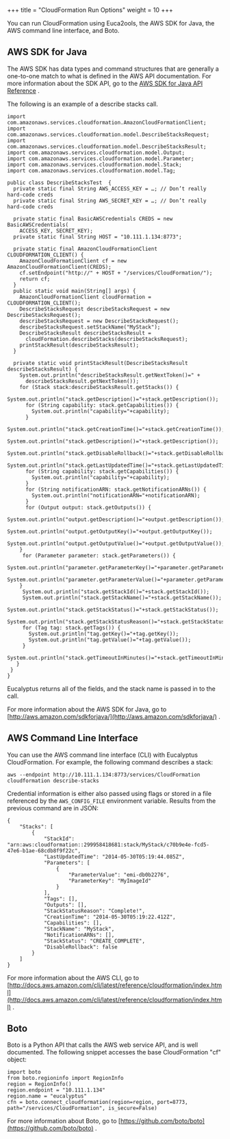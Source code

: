 +++
title = "CloudFormation Run Options"
weight = 10
+++

You can run CloudFormation using Euca2ools, the AWS SDK for Java, the AWS command line interface, and Boto.

## AWS SDK for Java
The AWS SDK has data types and command structures that are generally a one-to-one match to what is defined in the AWS API documentation. For more information about the SDK API, go to the [AWS SDK for Java API Reference](http://docs.aws.amazon.com/AWSJavaSDK/latest/javadoc/index.html) . 

The following is an example of a describe stacks call. 



    import com.amazonaws.services.cloudformation.AmazonCloudFormationClient;
    import com.amazonaws.services.cloudformation.model.DescribeStacksRequest;
    import com.amazonaws.services.cloudformation.model.DescribeStacksResult;
    import com.amazonaws.services.cloudformation.model.Output;
    import com.amazonaws.services.cloudformation.model.Parameter;
    import com.amazonaws.services.cloudformation.model.Stack;
    import com.amazonaws.services.cloudformation.model.Tag;
    
    public class DescribeStacksTest  {
      private static final String AWS_ACCESS_KEY = …; // Don’t really hard-code creds
      private static final String AWS_SECRET_KEY = …; // Don’t really hard-code creds
    
      private static final BasicAWSCredentials CREDS = new BasicAWSCredentials(
      	ACCESS_KEY, SECRET_KEY);
      private static final String HOST = "10.111.1.134:8773";
    
      private static final AmazonCloudFormationClient CLOUDFORMATION_CLIENT() {
        AmazonCloudFormationClient cf = new AmazonCloudFormationClient(CREDS);
        cf.setEndpoint("http://" + HOST + "/services/CloudFormation/");
        return cf;
      }
      public static void main(String[] args) {
        AmazonCloudFormationClient cloudFormation = CLOUDFORMATION_CLIENT();
        DescribeStacksRequest describeStacksRequest = new DescribeStacksRequest();
        describeStacksRequest = new DescribeStacksRequest();
        describeStacksRequest.setStackName("MyStack");
        DescribeStacksResult describeStacksResult =
          cloudFormation.describeStacks(describeStacksRequest);
        printStackResult(describeStacksResult);
      }
    
      private static void printStackResult(DescribeStacksResult describeStacksResult) {
        System.out.println("describeStacksResult.getNextToken()=" +
          describeStacksResult.getNextToken());
        for (Stack stack:describeStacksResult.getStacks()) {
          System.out.println("stack.getDescription()="+stack.getDescription());
          for (String capability: stack.getCapabilities()) {
            System.out.println("capability="+capability);
          }
          System.out.println("stack.getCreationTime()="+stack.getCreationTime());
          System.out.println("stack.getDescription()="+stack.getDescription());
          System.out.println("stack.getDisableRollback()="+stack.getDisableRollback());
          System.out.println("stack.getLastUpdatedTime()="+stack.getLastUpdatedTime());
          for (String capability: stack.getCapabilities()) {
            System.out.println("capability="+capability);
          }
          for (String notificationARN: stack.getNotificationARNs()) {
            System.out.println("notificationARN="+notificationARN);
          }
          for (Output output: stack.getOutputs()) {
            System.out.println("output.getDescription()="+output.getDescription());
            System.out.println("output.getOutputKey()="+output.getOutputKey());
            System.out.println("output.getOutputValue()="+output.getOutputValue());
      	}
         for (Parameter parameter: stack.getParameters()) {
           System.out.println("parameter.getParameterKey()="+parameter.getParameterKey());
           System.out.println("parameter.getParameterValue()="+parameter.getParameterValue());
      	}
         System.out.println("stack.getStackId()="+stack.getStackId());
         System.out.println("stack.getStackName()="+stack.getStackName());
         System.out.println("stack.getStackStatus()="+stack.getStackStatus());
         System.out.println("stack.getStackStatusReason()="+stack.getStackStatusReason());
         for (Tag tag: stack.getTags()) {
           System.out.println("tag.getKey()="+tag.getKey());
           System.out.println("tag.getValue()="+tag.getValue());
         }	
         System.out.println("stack.getTimeoutInMinutes()="+stack.getTimeoutInMinutes());
       }
     }
    }

Eucalyptus returns all of the fields, and the stack name is passed in to the call. 

For more information about the AWS SDK for Java, go to [http://aws.amazon.com/sdkforjava/](http://aws.amazon.com/sdkforjava/) . 


## AWS Command Line Interface
You can use the AWS command line interface (CLI) with Eucalyptus CloudFormation. For example, the following command describes a stack: 



    aws --endpoint http://10.111.1.134:8773/services/CloudFormation cloudformation describe-stacks

Credential information is either also passed using flags or stored in a file referenced by the `AWS_CONFIG_FILE` environment variable. Results from the previous command are in JSON: 



    {
    	"Stacks": [
        	{
            	"StackId": "arn:aws:cloudformation::299958418681:stack/MyStack/c70b9e4e-fcd5-47e6-b1ae-68cdb8f9f22c",
            	"LastUpdatedTime": "2014-05-30T05:19:44.085Z",
            	"Parameters": [
                	{
                    	"ParameterValue": "emi-db0b2276",
                    	"ParameterKey": "MyImageId"
                	}
            	],
            	"Tags": [],
            	"Outputs": [],
            	"StackStatusReason": "Complete!",
            	"CreationTime": "2014-05-30T05:19:22.412Z",
            	"Capabilities": [],
            	"StackName": "MyStack",
            	"NotificationARNs": [],
            	"StackStatus": "CREATE_COMPLETE",
            	"DisableRollback": false
        	}
    	]
    }

For more information about the AWS CLI, go to [http://docs.aws.amazon.com/cli/latest/reference/cloudformation/index.html](http://docs.aws.amazon.com/cli/latest/reference/cloudformation/index.html) . 


## Boto
Boto is a Python API that calls the AWS web service API, and is well documented. The following snippet accesses the base CloudFormation "cf" object: 



    import boto
    from boto.regioninfo import RegionInfo
    region = RegionInfo()
    region.endpoint = "10.111.1.134"
    region.name = "eucalyptus"
    cfn = boto.connect_cloudformation(region=region, port=8773, path="/services/CloudFormation", is_secure=False)

For more information about Boto, go to [https://github.com/boto/boto](https://github.com/boto/boto) . 

